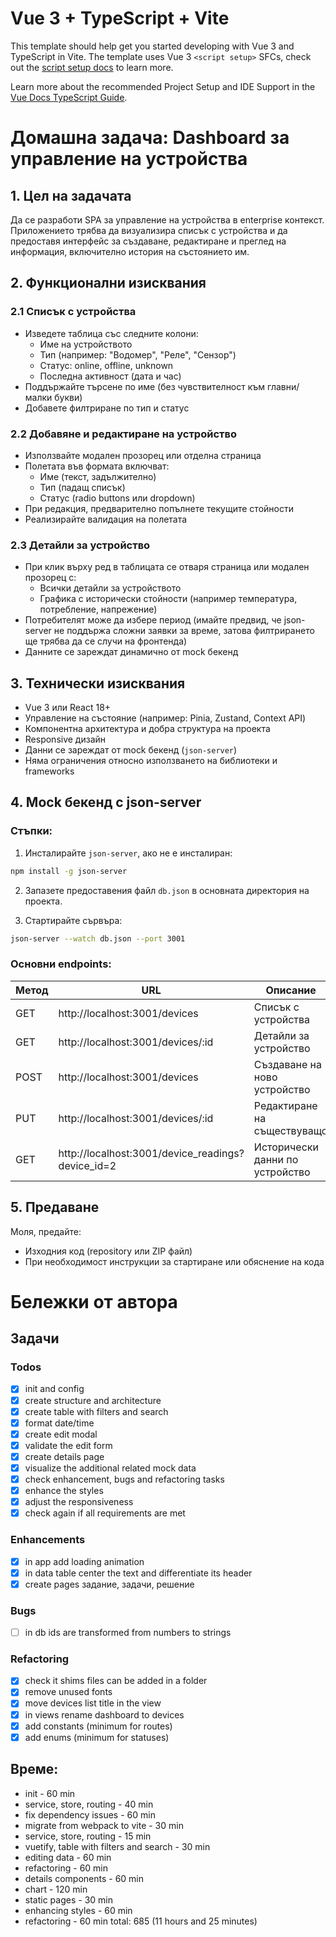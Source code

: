 # Vue 3 + TypeScript + Vite

This template should help get you started developing with Vue 3 and TypeScript in Vite. The template uses Vue 3 `<script setup>` SFCs, check out the [script setup docs](https://v3.vuejs.org/api/sfc-script-setup.html#sfc-script-setup) to learn more.

Learn more about the recommended Project Setup and IDE Support in the [Vue Docs TypeScript Guide](https://vuejs.org/guide/typescript/overview.html#project-setup).



# Домашна задача: Dashboard за управление на устройства

## 1. Цел на задачата

Да се разработи SPA за управление на устройства в enterprise контекст. Приложението трябва да визуализира списък с устройства и да предоставя интерфейс за създаване, редактиране и преглед на информация, включително история на състоянието им.

## 2. Функционални изисквания

### 2.1 Списък с устройства

- Изведете таблица със следните колони:
  - Име на устройството
  - Тип (например: "Водомер", "Реле", "Сензор")
  - Статус: online, offline, unknown
  - Последна активност (дата и час)
- Поддържайте търсене по име (без чувствителност към главни/малки букви)
- Добавете филтриране по тип и статус

### 2.2 Добавяне и редактиране на устройство

- Използвайте модален прозорец или отделна страница
- Полетата във формата включват:
  - Име (текст, задължително)
  - Тип (падащ списък)
  - Статус (radio buttons или dropdown)
- При редакция, предварително попълнете текущите стойности
- Реализирайте валидация на полетата

### 2.3 Детайли за устройство

- При клик върху ред в таблицата се отваря страница или модален прозорец с:
  - Всички детайли за устройството
  - Графика с исторически стойности (например температура, потребление, напрежение)
- Потребителят може да избере период (имайте предвид, че json-server не поддържа сложни заявки за време, затова филтрирането ще трябва да се случи на фронтенда)
- Данните се зареждат динамично от mock бекенд

## 3. Технически изисквания

- Vue 3 или React 18+
- Управление на състояние (например: Pinia, Zustand, Context API)
- Компонентна архитектура и добра структура на проекта
- Responsive дизайн
- Данни се зареждат от mock бекенд (`json-server`)
- Няма ограничения относно използването на библиотеки и frameworks

## 4. Mock бекенд с json-server

### Стъпки:

1. Инсталирайте `json-server`, ако не е инсталиран:

```bash
npm install -g json-server
```

2. Запазете предоставения файл `db.json` в основната директория на проекта.

3. Стартирайте сървъра:

```bash
json-server --watch db.json --port 3001
```

### Основни endpoints:

| Метод | URL                                               | Описание                        |
| ----- | ------------------------------------------------- | ------------------------------- |
| GET   | http://localhost:3001/devices                     | Списък с устройства             |
| GET   | http://localhost:3001/devices/:id                 | Детайли за устройство           |
| POST  | http://localhost:3001/devices                     | Създаване на ново устройство    |
| PUT   | http://localhost:3001/devices/:id                 | Редактиране на съществуващо     |
| GET   | http://localhost:3001/device_readings?device_id=2 | Исторически данни по устройство |

## 5. Предаване

Моля, предайте:

- Изходния код (repository или ZIP файл)
- При необходимост инструкции за стартиране или обяснение на кода


# Бележки от автора

## Задачи

### Todos
- [x] init and config
- [x] create structure and architecture
- [x] create table with filters and search
- [x] format date/time
- [x] create edit modal
- [x] validate the edit form
- [x] create details page
- [x] visualize the additional related mock data
- [x] check enhancement, bugs and refactoring tasks
- [x] enhance the styles
- [x] adjust the responsiveness
- [x] check again if all requirements are met

### Enhancements
- [x] in app add loading animation
- [x] in data table center the text and differentiate its header
- [x] create pages задание, задачи, решение 

### Bugs
- [ ] in db ids are transformed from numbers to strings

### Refactoring
- [x] check it shims files can be added in a folder
- [x] remove unused fonts
- [x] move devices list title in the view 
- [x] in views rename dashboard to devices
- [x] add constants (minimum for routes)
- [x] add enums (minimum for statuses)

## Време:
- init - 60 min
- service, store, routing - 40 min
- fix dependency issues - 60 min
- migrate from webpack to vite - 30 min
- service, store, routing - 15 min
- vuetify, table with filters and search - 30 min
- editing data - 60 min
- refactoring - 60 min
- details components - 60 min
- chart - 120 min
- static pages - 30 min
- enhancing styles - 60 min
- refactoring - 60 min
total: 685 (11 hours and 25 minutes)